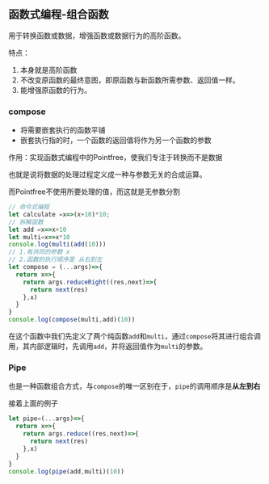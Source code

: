 ## 函数式编程-组合函数

用于转换函数或数据，增强函数或数据行为的高阶函数。

特点：

1. 本身就是高阶函数
2. 不改变原函数的最终意图，即原函数与新函数所需参数、返回值一样。
3. 能增强原函数的行为。

### compose

- 将需要嵌套执行的函数平铺
- 嵌套执行指的时，一个函数的返回值将作为另一个函数的参数

作用：实现函数式编程中的Pointfree，使我们专注于转换而不是数据

也就是说将数据的处理过程定义成一种与参数无关的合成运算。

而Pointfree不使用所要处理的值，而这就是无参数分割

```javascript
// 命令式编程
let calculate =x=>(x+10)*10;
// 拆解函数
let add =x=>x+10
let multi=x=>x*10
console.log(multi(add(10)))
// 1.有共同的参数 x
// 2.函数的执行顺序是 从右到左 
let compose = (...args)=>{
  return x=>{
    return args.reduceRight((res,next)=>{
      return next(res) 
    },x)  
  }
}
console.log(compose(multi,add)(10))
```

在这个函数中我们先定义了两个纯函数`add`和`multi`，通过`compose`将其进行组合调用，其内部逻辑时，先调用`add`，并将返回值作为`multi`的参数。

### Pipe

也是一种函数组合方式，与`compose`的唯一区别在于，`pipe`的调用顺序是**从左到右**

接着上面的例子

```javascript
let pipe=(...args)=>{
  return x=>{
    return args.reduce((res,next)=>{
	  return next(res)
    },x)
  }
}
console.log(pipe(add,multi)(10))
```

